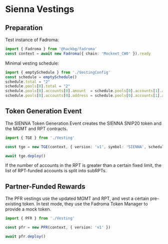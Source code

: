 # Sienna Vestings

## Preparation

Test instance of Fadroma:

```typescript
import { Fadroma } from '@hackbg/fadroma'
const context = await new Fadroma({ chain: 'Mocknet_CW0' }).ready
```

Minimal vesting schedule:

```typescript
import { emptySchedule } from './VestingConfig'
const schedule = emptySchedule()
schedule.total = "2"
schedule.pools[0].total = "2"
schedule.pools[0].accounts[0].amount  = schedule.pools[0].accounts[1].amount  = "1"
schedule.pools[0].accounts[0].address = schedule.pools[0].accounts[1].address = context.agent.address
```

## Token Generation Event

The SIENNA Token Generation Event creates the SIENNA SNIP20 token
and the MGMT and RPT contracts.

```typescript
import { TGE } from './Vesting'

const tge = new TGE(context, { version: 'v1', symbol: 'SIENNA', schedule })

await tge.deploy()
```

If the number of accounts in the RPT is greater than a certain fixed limit,
the list of RPT-funded accounts is split into subRPTs.

## Partner-Funded Rewards

The PFR vestings use the updated MGMT and RPT, and vest a certain pre-existing token.
In test mode, they use the Fadroma Token Manager to provide a mock token.

```typescript
import { PFR } from './Vesting'

const pfr = new PFR(context, { version: 'v1' })

await pfr.deploy()
```
